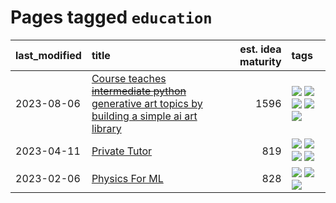 # Pages tagged `education`

|last_modified|title|est. idea maturity|tags
|:---|:---|---:|:---|
|2023-08-06|[Course teaches ~~intermediate python~~ generative art topics by building a simple ai art library](../Course_teaches_basic_python_by_building_a_simple_ai_art_library.md)|1596|[![](https://img.shields.io/badge/tag-curriculum-3a9a4f)](../tags/curriculum.md) [![](https://img.shields.io/badge/tag-education-12f6d5)](../tags/education.md) [![](https://img.shields.io/badge/tag-from_issue-c4c41f)](../tags/from_issue.md) [![](https://img.shields.io/badge/tag-publication-d5f6c6)](../tags/publication.md) [![](https://img.shields.io/badge/tag-publication-d5f6c6)](../tags/publication.md)|
|2023-04-11|[Private Tutor](../private_tutor.md)|819|[![](https://img.shields.io/badge/tag-ai-53417a)](../tags/ai.md) [![](https://img.shields.io/badge/tag-discussion-92ab1c)](../tags/discussion.md) [![](https://img.shields.io/badge/tag-education-12f6d5)](../tags/education.md) [![](https://img.shields.io/badge/tag-startup-48fb29)](../tags/startup.md)|
|2023-02-06|[Physics For ML](../physics_for_ml.md)|828|[![](https://img.shields.io/badge/tag-curriculum-3a9a4f)](../tags/curriculum.md) [![](https://img.shields.io/badge/tag-education-12f6d5)](../tags/education.md) [![](https://img.shields.io/badge/tag-publication-d5f6c6)](../tags/publication.md)|